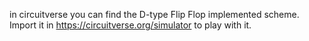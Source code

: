 in circuitverse you can find the D-type Flip Flop implemented scheme. Import it in https://circuitverse.org/simulator to play with it.